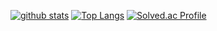 

[![github stats](https://github-readme-stats.vercel.app/api?username=geunu97&show_icons=true&theme=dracula)](https://github.com/anuraghazra/github-readme-stats) 
[![Top Langs](https://github-readme-stats.vercel.app/api/top-langs/?username=geunu97&layout=compact&show_icons=true&theme=dracula)](https://github.com/geunu97/github-readme-stats)
[![Solved.ac Profile](http://mazassumnida.wtf/api/v2/generate_badge?boj=olo90632951)](https://solved.ac/olo90632951/)

